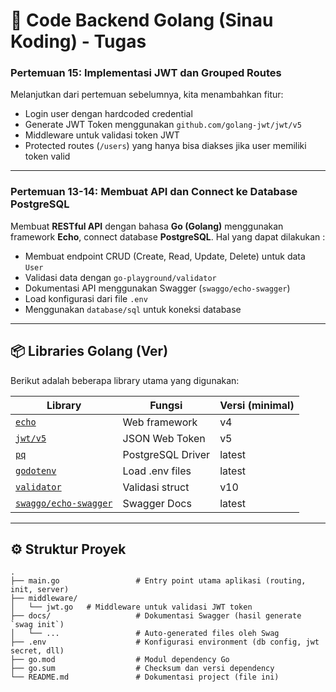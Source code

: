 # 🚀 Code Backend Golang (Sinau Koding) - Tugas

### Pertemuan 15: Implementasi JWT dan Grouped Routes 

Melanjutkan dari pertemuan sebelumnya, kita menambahkan fitur:

- Login user dengan hardcoded credential
- Generate JWT Token menggunakan `github.com/golang-jwt/jwt/v5`
- Middleware untuk validasi token JWT
- Protected routes (`/users`) yang hanya bisa diakses jika user memiliki token valid

---

### Pertemuan 13-14: Membuat API dan Connect ke Database PostgreSQL

Membuat **RESTful API** dengan bahasa **Go (Golang)** menggunakan framework **Echo**, connect database **PostgreSQL**. 
Hal yang dapat dilakukan :

- Membuat endpoint CRUD (Create, Read, Update, Delete) untuk data `User`
- Validasi data dengan `go-playground/validator`
- Dokumentasi API menggunakan Swagger (`swaggo/echo-swagger`)
- Load konfigurasi dari file `.env`
- Menggunakan `database/sql` untuk koneksi database

---

## 📦 Libraries Golang (Ver)

Berikut adalah beberapa library utama yang digunakan:

| Library | Fungsi | Versi (minimal) |
|--------|--------|----------------|
| [`echo`](https://github.com/labstack/echo) | Web framework | v4 |
| [`jwt/v5`](https://github.com/golang-jwt/jwt) | JSON Web Token | v5 |
| [`pq`](https://github.com/lib/pq) | PostgreSQL Driver | latest |
| [`godotenv`](https://github.com/joho/godotenv) | Load .env files | latest |
| [`validator`](https://github.com/go-playground/validator) | Validasi struct | v10 |
| [`swaggo/echo-swagger`](https://github.com/swaggo/echo-swagger) | Swagger Docs | latest |

---

## ⚙️ Struktur Proyek

```plaintext
.
├── main.go                 # Entry point utama aplikasi (routing, init, server)
├── middleware/
│   └── jwt.go   # Middleware untuk validasi JWT token
├── docs/                   # Dokumentasi Swagger (hasil generate `swag init`)
│   └── ...                 # Auto-generated files oleh Swag
├── .env                    # Konfigurasi environment (db config, jwt secret, dll)
├── go.mod                  # Modul dependency Go
├── go.sum                  # Checksum dan versi dependency
└── README.md               # Dokumentasi project (file ini)
```
